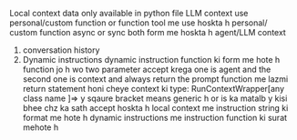 Local context data only available in python file 
LLM context use personal/custom function or function tool me use hoskta h 
personal/ custom function async or sync both form me hoskta h 
agent/LLM context
1. conversation history
2. Dynamic instructions
dynamic instruction function ki form me hote h 
function jo h wo two parameter accept krega one is agent and the second one is context and always return the prompt
function me lazmi return statement honi cheye
context ki type: RunContextWrapper[any class name ]=> y sqaure bracket  means generic h or is ka matalb y kisi bhee chz ka sath accept hoskta h 
local context me instruction string ki format me hote h 
dynamic instructions me instruction function ki surat mehote h 